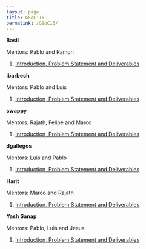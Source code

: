 ```yaml
---
layout: page
title: GSoC'16
permalink: /GSoC16/
---
```


**Basil**

Mentors: Pablo and Ramon

1. [Introduction, Problem Statement and Deliverables]()

**ibarbech**

Mentors: Pablo and Luis

1. [Introduction, Problem Statement and Deliverables]()


**swappy**

Mentors: Rajath, Felipe and Marco

1. [Introduction, Problem Statement and Deliverables](http://robocomp.github.io/website/2016/05/11/swapsharmaWeek0/)


**dgallegos**

Mentors: Luis and Pablo

1. [Introduction, Problem Statement and Deliverables]()

**Harit**

Mentors: Marco and Rajath

1. [Introduction, Problem Statement and Deliverables]()

**Yash Sanap**

Mentors: Pablo, Luis and Jesus

1. [Introduction, Problem Statement and Deliverables]()
